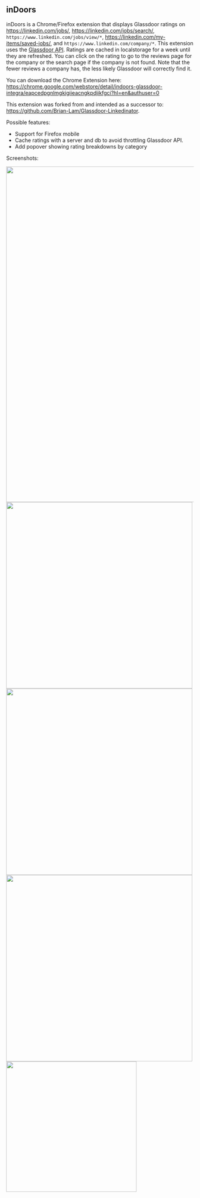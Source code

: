 ## inDoors
inDoors is a Chrome/Firefox extension that displays Glassdoor ratings on https://linkedin.com/jobs/, https://linkedin.com/jobs/search/, `https://www.linkedin.com/jobs/view/*`, https://linkedin.com/my-items/saved-jobs/, and `https://www.linkedin.com/company/*`. This extension uses the [Glassdoor API](http://www.glassdoor.com/api/index.htm). Ratings are cached in localstorage for a week until they are refreshed. You can click on the rating to go to the reviews page for the company or the search page if the company is not found. Note that the fewer reviews a company has, the less likely Glassdoor will correctly find it.

You can download the Chrome Extension here: https://chrome.google.com/webstore/detail/indoors-glassdoor-integra/eapcedpgnlmgkigiieacngkpdjikfgci?hl=en&authuser=0

This extension was forked from and intended as a successor to: https://github.com/Brian-Lam/Glassdoor-Linkedinator.

Possible features:
* Support for Firefox mobile
* Cache ratings with a server and db to avoid throttling Glassdoor API.
* Add popover showing rating breakdowns by category

Screenshots:

<img src="https://i.imgur.com/bvHg5g5.jpg" width="900">
<img src="https://i.imgur.com/hoXH8Qi.jpg" width="500">
<img src="https://i.imgur.com/hrN1Mq5.jpg" width="500">
<img src="https://i.imgur.com/kx5S6co.jpg" width="500">
<img src="https://i.imgur.com/AaU2Lt3.jpg" height="350">
